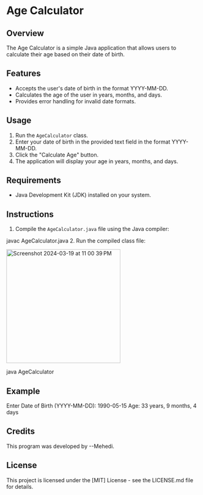 # Age Calculator

## Overview
The Age Calculator is a simple Java application that allows users to calculate their age based on their date of birth.

## Features
- Accepts the user's date of birth in the format YYYY-MM-DD.
- Calculates the age of the user in years, months, and days.
- Provides error handling for invalid date formats.

## Usage
1. Run the `AgeCalculator` class.
2. Enter your date of birth in the provided text field in the format YYYY-MM-DD.
3. Click the "Calculate Age" button.
4. The application will display your age in years, months, and days.

## Requirements
- Java Development Kit (JDK) installed on your system.

## Instructions
1. Compile the `AgeCalculator.java` file using the Java compiler:

javac AgeCalculator.java
2. Run the compiled class file:

<img width="298" alt="Screenshot 2024-03-19 at 11 00 39 PM" src="https://github.com/Mehedi-16/Age_Calculator-Java-/assets/127036046/4d7768a4-c903-4f6b-a2da-f9d62cbace41">

java AgeCalculator

## Example
Enter Date of Birth (YYYY-MM-DD): 1990-05-15
Age: 33 years, 9 months, 4 days


## Credits
This program was developed by --Mehedi.

## License
This project is licensed under the [MIT] License - see the LICENSE.md file for details.
